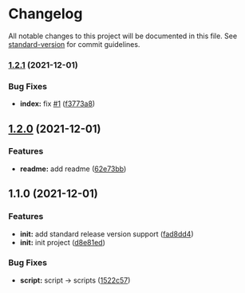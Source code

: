 # Changelog

All notable changes to this project will be documented in this file. See [standard-version](https://github.com/conventional-changelog/standard-version) for commit guidelines.

### [1.2.1](https://github.com/bui-duc-huy/Conventional-Commits/compare/v1.2.0...v1.2.1) (2021-12-01)


### Bug Fixes

* **index:** fix [#1](https://github.com/bui-duc-huy/Conventional-Commits/issues/1) ([f3773a8](https://github.com/bui-duc-huy/Conventional-Commits/commit/f3773a8b46333145ce2b09392dd74eecaf3c953b))

## [1.2.0](https://github.com/bui-duc-huy/Conventional-Commits/compare/v1.1.0...v1.2.0) (2021-12-01)


### Features

* **readme:** add readme ([62e73bb](https://github.com/bui-duc-huy/Conventional-Commits/commit/62e73bbefe45193adf202b3f902bfa2944ebd5ca))

## 1.1.0 (2021-12-01)


### Features

* **init:** add standard release version support ([fad8dd4](https://github.com/bui-duc-huy/Conventional-Commits/commit/fad8dd48ee44c69905c1f32b9b2be1368b5505ea))
* **init:** init project ([d8e81ed](https://github.com/bui-duc-huy/Conventional-Commits/commit/d8e81ed3de72e3835e3fa7eac74376612e0b9b51))


### Bug Fixes

* **script:** script -> scripts ([1522c57](https://github.com/bui-duc-huy/Conventional-Commits/commit/1522c57ab1808dfd7915db39483d6a49a2989307))
